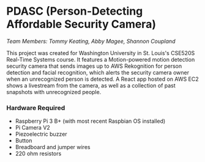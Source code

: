 # PDASC (Person-Detecting Affordable Security Camera)
*Team Members: Tommy Keating, Abby Magee, Shannon Coupland*

<p>This project was created for Washington University in St. Louis's CSE520S Real-Time Systems course. It features a Motion-powered motion detection security camera that sends images up to AWS Rekognition for person detection and facial recognition, which alerts the security camera owner when an unrecognized person is detected. A React app hosted on AWS EC2 shows a livestream from the camera, as well as a collection of past snapshots with unrecognized people.</p>

### Hardware Required
* Raspberry Pi 3 B+ (with most recent Raspbian OS installed)
* Pi Camera V2
* Piezoelectric buzzer
* Button
* Breadboard and jumper wires
* 220 ohm resistors
